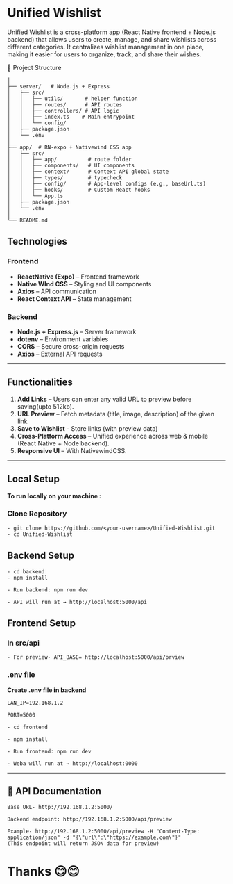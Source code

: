 # Unified Wishlist

Unified Wishlist is a cross-platform app (React Native frontend + Node.js backend) that allows users to create, manage, and share wishlists across different categories. It centralizes wishlist management in one place, making it easier for users to organize, track, and share their wishes.


📂 Project Structure

```/Unified-Wishlist
│
├── server/   # Node.js + Express
│   ├── src/
│   │   ├── utils/       # helper function
│   │   ├── routes/      # API routes
│   │   ├── controllers/ # API logic
│   │   ├── index.ts    # Main entrypoint
│   │   └── config/     
│   ├── package.json
│   └── .env
│
├── app/  # RN-expo + Nativewind CSS app
│   ├── src/
│   │   ├── app/          # route folder
│   │   ├── components/   # UI components
│   │   ├── context/      # Context API global state
│   │   ├── types/        # typecheck
│   │   ├── config/       # App-level configs (e.g., baseUrl.ts)
│   │   ├── hooks/        # Custom React hooks
│   │   └── App.ts
│   ├── package.json
│   └── .env
│
└── README.md

```
##  Technologies

### **Frontend**
- **ReactNative (Expo)** – Frontend framework  
- **Native WInd CSS** – Styling and UI components  
- **Axios** – API communication  
- **React Context API** – State management  

### **Backend**
- **Node.js + Express.js** – Server framework
- **dotenv** – Environment variables  
- **CORS** – Secure cross-origin requests  
- **Axios** – External API requests  
---

## Functionalities

1. **Add Links** – Users can enter any valid URL to preview before saving(upto 512kb).
2. **URL Preview** – Fetch metadata (title, image, description) of the given link
3. **Save to Wishlist** - Store links (with preview data)
4. **Cross-Platform Access** – Unified experience across web & mobile (React Native + Node backend).  
5. **Responsive UI** – With NativewindCSS.  
---

## Local Setup
**To run locally on your machine :**
### Clone Repository
```
- git clone https://github.com/<your-username>/Unified-Wishlist.git
- cd Unified-Wishlist
```

## Backend Setup

```
- cd backend
- npm install
```

```
- Run backend: npm run dev

- API will run at → http://localhost:5000/api
```

## Frontend Setup
### In src/api
```
- For preview- API_BASE= http://localhost:5000/api/prview

```
### .env file
**Create .env file in backend**
```
LAN_IP=192.168.1.2

PORT=5000
```

```
- cd frontend

- npm install
```

```
- Run frontend: npm run dev

- Weba will run at → http://localhost:0000
```
---

## 📑 API Documentation

```
Base URL- http://192.168.1.2:5000/

Backend endpoint: http://192.168.1.2:5000/api/preview

Example- http://192.168.1.2:5000/api/preview -H "Content-Type: application/json" -d "{\"url\":\"https://example.com\"}"
(This endpoint will return JSON data for preview)
```

# Thanks 😊😊